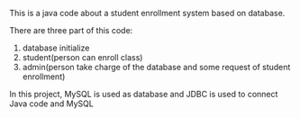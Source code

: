 This is a java code about a student enrollment system based on database.

There are three part of this code:
1. database initialize
2. student(person can enroll class)
3. admin(person take charge of the database and some request of student enrollment)

In this project, MySQL is used as database and JDBC is used to connect Java code and MySQL
